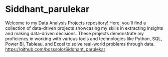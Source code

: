 # Siddhant_parulekar
Welcome to my Data Analysis Projects repository! Here, you'll find a collection of data-driven projects showcasing my skills in extracting insights and making data-driven decisions. These projects demonstrate my proficiency in working with various tools and technologies like Python, SQL, Power BI, Tableau, and Excel to solve real-world problems through data.
https://github.com/bosssolo/Siddhant_parulekar
